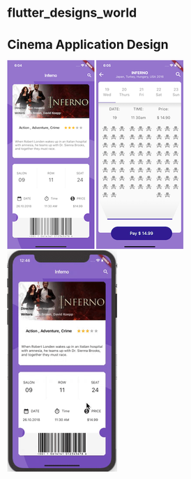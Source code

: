 # flutter_designs_world

# Cinema Application Design 

![](/Cinema_app-ScreenShots/Cinema_app_Main.png)    ![](/Cinema_app-ScreenShots/Cinema_app_detail.png)    ![](/Cinema_app-ScreenShots/Cinema_app.gif)
